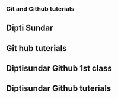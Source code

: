 
### Git and Github tuterials

## Dipti Sundar

## Git hub tuterials

## Diptisundar Github 1st class
## Diptisundar Github tuterials
